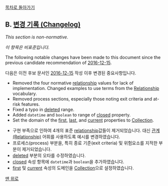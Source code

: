 [목차로 돌아가기](ActivityVocabularyContents.md)

## B. [변경 기록 (Changelog)](ActivityVocabularyContents.md)

_This section is non-normative._

_이 항목은 비표준입니다._

The following notable changes have been made to this document since the previous candidate recommendation of [2016-12-15](https://www.w3.org/TR/2016/CR-activitystreams-vocabulary-20161215/#changelog).

다음은 이전 후보 문서인 [2016-12-15](https://www.w3.org/TR/2016/CR-activitystreams-vocabulary-20161215/#changelog) 작성 이후 변경된 중요사항입니다.

- Removed the four normative [relationship](ActivityVocabularyChapter3.md#class-relationship) values for lack of implementation. Changed examples to use terms from the [Relationship](http://vocab.org/relationship/) vocabulary.
- Removed process sections, especially those noting exit criteria and at-risk features.
- Fixed a typo in [deleted](ActivityVocabularyChapter4.md#class-deleted) range.
- Added `datetime` and `boolean` to range of [closed](ActivityVocabularyChapter4.md#class-closed) property.
- Set the domain of the [first](ActivityVocabularyChapter4.md#class-first), [last](ActivityVocabularyChapter4.md#class-last), and [current](ActivityVocabularyChapter4.md#class-current) properties to [Collection](ActivityVocabularyChapter2.md#class-collection).

[//Comment]: # "BLANK"

- 구현 부족으로 인하여 4개의 표준 [relationship](ActivityVocabularyChapter3.md#class-relationship)값들이 제거되었습니다. 대신 [관계(Relationship)](http://vocab.org/relationship/) 어휘를 사용하도록 예시를 변경하였습니다.
- 프로세스(process) 부분을, 특히 종료 기준(exit criteria) 및 위험요소를 지적한 부분이 제거되었습니다.
- [deleted](ActivityVocabularyChapter4.md#class-deleted) 부분의 오타를 수정하였습니다.
- [closed](ActivityVocabularyChapter4.md#class-closed) 속성 항목에 `datetime`과 `boolean`을 추가하였습니다.
- [first](ActivityVocabularyChapter4.md#class-first) 및 [current](ActivityVocabularyChapter4.md#class-current) 속성의 도메인을 [Collection](ActivityVocabularyChapter2.md#class-collection)으로 설정하였습니다.

[맨 위로](#B-변경-기록-Changelog)
